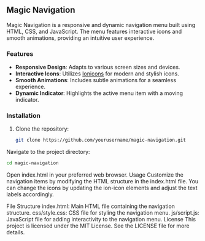 ## Magic Navigation

Magic Navigation is a responsive and dynamic navigation menu built using HTML, CSS, and JavaScript. The menu features interactive icons and smooth animations, providing an intuitive user experience.

### Features

- **Responsive Design**: Adapts to various screen sizes and devices.
- **Interactive Icons**: Utilizes [Ionicons](https://ionicons.com/) for modern and stylish icons.
- **Smooth Animations**: Includes subtle animations for a seamless experience.
- **Dynamic Indicator**: Highlights the active menu item with a moving indicator.

### Installation

1. Clone the repository:
   ```sh
   git clone https://github.com/yourusername/magic-navigation.git
   ```

Navigate to the project directory:
```sh
cd magic-navigation
```
Open index.html in your preferred web browser.
Usage
Customize the navigation items by modifying the HTML structure in the index.html file. You can change the icons by updating the ion-icon elements and adjust the text labels accordingly.

File Structure
index.html: Main HTML file containing the navigation structure.
css/style.css: CSS file for styling the navigation menu.
js/script.js: JavaScript file for adding interactivity to the navigation menu.
License
This project is licensed under the MIT License. See the LICENSE file for more details.

